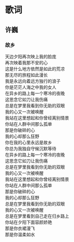 # 歌词

## 许巍

### 故乡

天边夕阳再次映上我的脸庞<br/>
再次映着我那不安的心<br/>
这是什么地方依然是如此的荒凉<br/>
那无尽的旅程如此漫长<br/>
我是永远向着远方独行的浪子<br/>
你是茫茫人海之中我的女人<br/>
在异乡的路上每一个寒冷的夜晚<br/>
这思念它如刀让我伤痛<br/>
总是在梦里我看到你无助的双眼<br/>
我的心又一次被唤醒<br/>
我站在这里想起和你曾经离别情景<br/>
你站在人群中间那么孤单<br/>
那是你破碎的心<br/>
我的心却那么狂野<br/>
你在我的心里永远是故乡<br/>
你总为我独自守候沉默等待<br/>
在异乡的路上每一个寒冷的夜晚<br/>
这思念它如刀让我伤痛<br/>
总是在梦里我看到你无助的双眼<br/>
我的心又一次被唤醒<br/>
我站在这里想起和你曾经离别情景<br/>
你站在人群中间那么孤单<br/>
那是你破碎的心<br/>
我的心却那么狂野<br/>
总是在梦里我看到你无助的双眼<br/>
我的心又一次被唤醒<br/>
总是在梦里看到自己走在归乡路上<br/>
你站在夕阳下面容颜娇艳<br/>
那是你衣裙漫飞<br/>
那是你温柔如水<br/>
